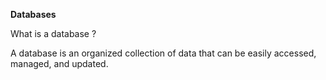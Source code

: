 <b> Databases </b>

What is a database ?

A database is an organized collection of data that can be easily accessed, managed, and updated. 
